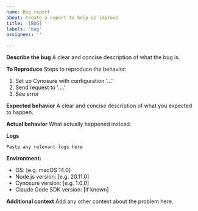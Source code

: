 ```yaml
---
name: Bug report
about: Create a report to help us improve
title: '[BUG] '
labels: 'bug'
assignees: ''

---
```


**Describe the bug**
A clear and concise description of what the bug is.

**To Reproduce**
Steps to reproduce the behavior:
1. Set up Cynosure with configuration '...'
2. Send request to '....'
3. See error

**Expected behavior**
A clear and concise description of what you expected to happen.

**Actual behavior**
What actually happened instead.

**Logs**
```
Paste any relevant logs here
```

**Environment:**
 - OS: [e.g. macOS 14.0]
 - Node.js version: [e.g. 20.11.0]
 - Cynosure version: [e.g. 1.0.0]
 - Claude Code SDK version: [if known]

**Additional context**
Add any other context about the problem here.